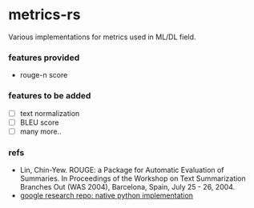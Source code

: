# metrics-rs
Various implementations for metrics used in ML/DL field.

### features provided
- rouge-n score
### features to be added
- [ ] text normalization
- [ ] BLEU score
- [ ] many more..
### refs
- Lin, Chin-Yew. ROUGE: a Package for Automatic Evaluation of Summaries. In Proceedings of the Workshop on Text Summarization Branches Out (WAS 2004), Barcelona, Spain, July 25 - 26, 2004.
- [google research repo: native python implementation](https://github.com/google-research/google-research/tree/master/rouge) 


